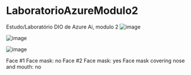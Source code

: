 # LaboratorioAzureModulo2
Estudo/Laboratório DIO de Azure Ai, modulo 2
![image](https://github.com/CesarCoseki/LaboratorioAzureModulo2/assets/142443953/3771e0cd-8432-4dc4-94b7-8b3c5c30009a)

![image](https://github.com/CesarCoseki/LaboratorioAzureModulo2/assets/142443953/8f19799a-f3bf-4d98-8ec1-927b01c4c459)

![image](https://github.com/CesarCoseki/LaboratorioAzureModulo2/assets/142443953/27a8b5fa-f8f5-463d-911d-175c7a964cc9) 

Face #1
Face mask: no
Face #2
Face mask: yes
Face mask covering nose and mouth: no

